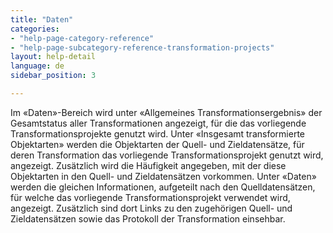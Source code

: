 ```yaml
---
title: "Daten"
categories:
- "help-page-category-reference"
- "help-page-subcategory-reference-transformation-projects"
layout: help-detail
language: de
sidebar_position: 3

---
```


Im &laquo;Daten&raquo;-Bereich wird unter &laquo;Allgemeines Transformationsergebnis&raquo; der Gesamtstatus aller Transformationen angezeigt, für die das vorliegende Transformationsprojekte genutzt wird.
Unter &laquo;Insgesamt transformierte Objektarten&raquo; werden die Objektarten der Quell- und Zieldatensätze, für deren Transformation das vorliegende Transformationsprojekt genutzt wird, angezeigt. Zusätzlich wird die Häufigkeit angegeben, mit der diese Objektarten in den Quell- und Zieldatensätzen vorkommen.
Unter &laquo;Daten&raquo; werden die gleichen Informationen, aufgeteilt nach den Quelldatensätzen, für welche das vorliegende Transformationsprojekt verwendet wird, angezeigt. Zusätzlich sind dort Links zu den zugehörigen Quell- und Zieldatensätzen sowie das Protokoll der Transformation einsehbar.